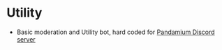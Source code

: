 # Utility
- Basic moderation and Utility bot, hard coded for [Pandamium Discord server](http://discord.pandamium.eu/)
